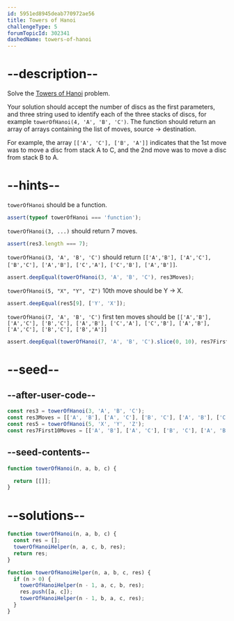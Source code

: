 ```yaml
---
id: 5951ed8945deab770972ae56
title: Towers of Hanoi
challengeType: 5
forumTopicId: 302341
dashedName: towers-of-hanoi
---
```


# --description--

Solve the [Towers of Hanoi](https://en.wikipedia.org/wiki/Towers_of_Hanoi "wp: Towers_of_Hanoi") problem.

Your solution should accept the number of discs as the first parameters, and three string used to identify each of the three stacks of discs, for example `towerOfHanoi(4, 'A', 'B', 'C')`. The function should return an array of arrays containing the list of moves, source -> destination.

For example, the array `[['A', 'C'], ['B', 'A']]` indicates that the 1st move was to move a disc from stack A to C, and the 2nd move was to move a disc from stack B to A.

<p></p>

# --hints--

`towerOfHanoi` should be a function.

```js
assert(typeof towerOfHanoi === 'function');
```

`towerOfHanoi(3, ...)` should return 7 moves.

```js
assert(res3.length === 7);
```

`towerOfHanoi(3, 'A', 'B', 'C')` should return `[['A','B'], ['A','C'], ['B','C'], ['A','B'], ['C','A'], ['C','B'], ['A','B']]`.

```js
assert.deepEqual(towerOfHanoi(3, 'A', 'B', 'C'), res3Moves);
```

`towerOfHanoi(5, "X", "Y", "Z")` 10th move should be Y -> X.

```js
assert.deepEqual(res5[9], ['Y', 'X']);
```

`towerOfHanoi(7, 'A', 'B', 'C')` first ten moves should be `[['A','B'], ['A','C'], ['B','C'], ['A','B'], ['C','A'], ['C','B'], ['A','B'], ['A','C'], ['B','C'], ['B','A']]`

```js
assert.deepEqual(towerOfHanoi(7, 'A', 'B', 'C').slice(0, 10), res7First10Moves);
```

# --seed--

## --after-user-code--

```js
const res3 = towerOfHanoi(3, 'A', 'B', 'C');
const res3Moves = [['A', 'B'], ['A', 'C'], ['B', 'C'], ['A', 'B'], ['C', 'A'], ['C', 'B'], ['A', 'B']];
const res5 = towerOfHanoi(5, 'X', 'Y', 'Z');
const res7First10Moves = [['A', 'B'], ['A', 'C'], ['B', 'C'], ['A', 'B'], ['C', 'A'], ['C', 'B'], ['A', 'B'], ['A', 'C'], ['B', 'C'], ['B', 'A']];
```

## --seed-contents--

```js
function towerOfHanoi(n, a, b, c) {

  return [[]];
}
```

# --solutions--

```js
function towerOfHanoi(n, a, b, c) {
  const res = [];
  towerOfHanoiHelper(n, a, c, b, res);
  return res;
}

function towerOfHanoiHelper(n, a, b, c, res) {
  if (n > 0) {
    towerOfHanoiHelper(n - 1, a, c, b, res);
    res.push([a, c]);
    towerOfHanoiHelper(n - 1, b, a, c, res);
  }
}
```
